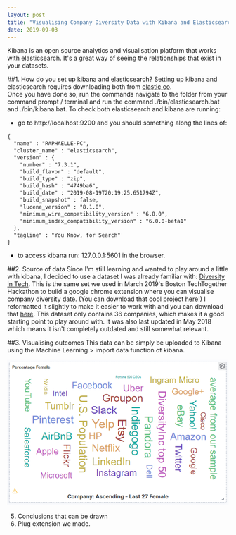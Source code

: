 ```yaml
---
layout: post
title: "Visualising Company Diversity Data with Kibana and Elasticsearch"
date: 2019-09-03
---
```



Kibana is an open source analytics and visualisation platform that works with elasticsearch. 
It's a great way of seeing the relationships that exist in your datasets.

##1. How do you set up kibana and elasticsearch?
Setting up kibana and elasticsearch requires downloading both from [elastic.co](https://www.elastic.co/products/elastic-stack).  
Once you have done so, run the commands navigate to the folder from your command prompt / terminal and run the command ./bin/elasticsearch.bat
and ./bin/kibana.bat. To check both elasticsearch and kibana are running:
- go to http://localhost:9200 and you should something along the lines of:
```
{
  "name" : "RAPHAELLE-PC",
  "cluster_name" : "elasticsearch",
  "version" : {
    "number" : "7.3.1",
    "build_flavor" : "default",
    "build_type" : "zip",
    "build_hash" : "4749ba6",
    "build_date" : "2019-08-19T20:19:25.651794Z",
    "build_snapshot" : false,
    "lucene_version" : "8.1.0",
    "minimum_wire_compatibility_version" : "6.8.0",
    "minimum_index_compatibility_version" : "6.0.0-beta1"
  },
  "tagline" : "You Know, for Search"
}
```
- to access kibana run: 127.0.0.1:5601 in the browser.

##2. Source of data
Since I'm still learning and wanted to play around a little with kibana, I decided to use a dataset I was already familiar with: 
[Diversity in Tech](https://informationisbeautiful.net/visualizations/diversity-in-tech/). This is the same set we used in March 2019's
Boston TechTogether Hackathon to build a google chrome extension where you can visualise company diversity date. (You can download that
cool project [here](https://github.com/raphaelletseng/know_your_company)!) 
I reformatted it slightly to make it easier to work with and you can download that [here](https://github.com/raphaelletseng/hello-world/blob/master/employeediversity5.csv).
This dataset only contains 36 companies, which makes it a good starting point to play around with. It was also last updated in May 2018
which means it isn't completely outdated and still somewhat relevant. 

##3. Visualising outcomes
This data can be simply be uploaded to Kibana using the Machine Learning > import data function of kibana.

![Link](https://github.com/raphaelletseng/hello-world/blob/master/Percentage%20Female%20Tag%20Cloud.PNG)


5. Conclusions that can be drawn
6. Plug extension we made. 
